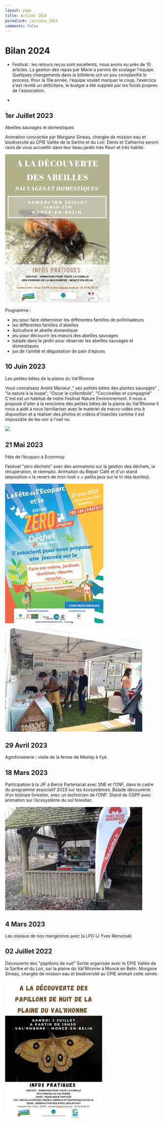```yaml
---
layout: page
title: Actions 2024
permalink: /actions_2024
comments: false
---
```


# Bilan 2024

- Festival : les retours reçus sont excellents, nous avons eu près de 10 articles. La gestion des repas par Marie a permis de soulager l'équipe. Quelques changements dans la billeterie ont un peu complexifié le process. Pour la 10e année, l'équipe voulait marquer le coup, l'exercice s'est révélé un déficitaire, le budget a été suppléé par les fonds propres de l'association.

- 



## 1er Juillet 2023
Abeilles sauvages et domestiques

Animation concoctée par Morgane Sineau, chargée de mission eau et biodiversité au CPIE Vallée de la Sarthe et du Loir.
Denis et Catherine seront ravis de vous accueillir dans leur beau jardin très fleuri et très habité.

![](/assets/images/2023_Animation_abeilles_GSPP.jpg)

Programme :
- jeu pour faire déterminer les différentes familles de pollinisateurs
- les différentes familles d'abeilles
- Apiculture et abeille domestique
- jeu pour découvrir les mœurs des abeilles sauvages
- balade dans le jardin pour observer les abeilles sauvages et domestiques
- jus de l'amitié et dégustation de pain d'épices

## 10 Juin 2023
Les petites bêtes de la plaine du Val’Rhonne

Vous connaissez André Marseul ," ses petites bêtes des plantes sauvages" , "la nature à la loupe", "Oscar le collembole", "Coccinelles et compagnie"
C'est est un habitué de notre Festival Nature Environnement.
Il nous a proposé d'aller à la rencontre des petites bêtes de la plaine du Val'Rhonne
Il nous a aidé à nous familiariser avec le matériel de macro-vidéo mis à disposition et à réaliser des photos et vidéos d'insectes comme il est impossible de les voir à l'oeil nu.

![](/assets/images/2023_photos_Moncé.jpg)

## 21 Mai 2023
Fête de l’écoparc à Ecommoy

Festival "zéro déchets" avec des animations sur la gestion des déchets, la récupération, le réemploi.
Animation du Repair Café et d'un stand (exposition « le revers de mon look » + petits jeux sur le tri des textiles).

![](/assets/images/2023_fete_ecoparc_2023.jpg)

![](/assets/images/2023_stand_gspp.jpg)

## 29 Avril 2023
Agroforesterie : visite de la ferme de Meslay à Fyé.

## 18 Mars 2023
Participation à la JIF à Bercé
Partenariat avec SNE et l’ONF, dans le cadre du programme associatif 2023 sur les écosystèmes.
Balade découverte d’un biotope forestier, avec un technicien de l’ONF.
Stand de GSPP avec animation sur l’écosystème du sol forestier.

![](/assets/images/2023_foret.jpg)

## 4 Mars 2023
Les oiseaux de nos mangeoires avec la LPO (J Yves Renvoisé)

## 02 Juillet 2022
Découverte des "papillons de nuit"
Sortie organisée avec le CPIE Vallée de la Sarthe et du Loir, sur la plaine du Val'Rhonne à Moncé en Belin.
Morgane Sineau, chargée de mission eau et biodiversité au CPIE animait cette soirée.

![](/assets/images/2023_papillons.jpg)
